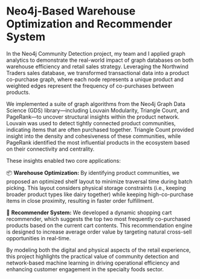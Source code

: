 # Neo4j-Based Warehouse Optimization and Recommender System

In the Neo4j Community Detection project, my team and I applied graph analytics to demonstrate the real-world impact of graph databases on both warehouse efficiency and retail sales strategy. Leveraging the Northwind Traders sales database, we transformed transactional data into a product co-purchase graph, where each node represents a unique product and weighted edges represent the frequency of co-purchases between products.

We implemented a suite of graph algorithms from the Neo4j Graph Data Science (GDS) library—including Louvain Modularity, Triangle Count, and PageRank—to uncover structural insights within the product network. Louvain was used to detect tightly connected product communities, indicating items that are often purchased together. Triangle Count provided insight into the density and cohesiveness of these communities, while PageRank identified the most influential products in the ecosystem based on their connectivity and centrality.

These insights enabled two core applications:

  📦 __Warehouse Optimization:__ By identifying product communities, we proposed an optimized shelf layout to minimize traversal time during batch picking. This layout considers physical storage constraints (i.e., keeping broader product types like dairy together) while keeping high-co-purchase items in close proximity, resulting in faster order fulfillment.

  🛒 __Recommender System:__ We developed a dynamic shopping cart recommender, which suggests the top two most frequently co-purchased products based on the current cart contents. This recommendation engine is designed to increase average order value by targeting natural cross-sell opportunities in real-time.

By modeling both the digital and physical aspects of the retail experience, this project highlights the practical value of community detection and network-based machine learning in driving operational efficiency and enhancing customer engagement in the specialty foods sector.
